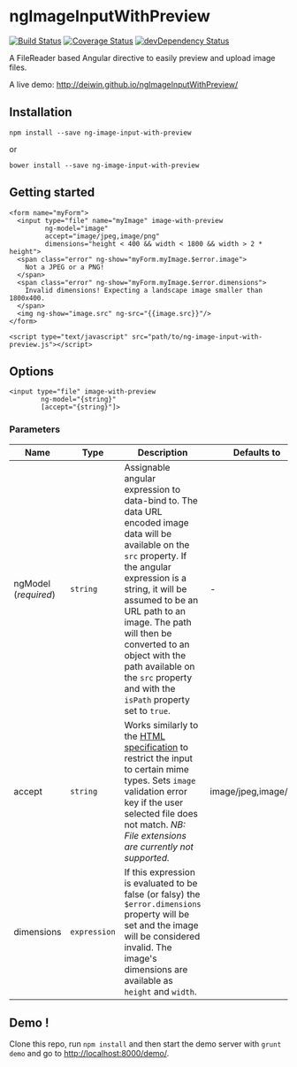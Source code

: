 ngImageInputWithPreview
======================

[![Build Status](https://travis-ci.org/deiwin/ngImageInputWithPreview.png)](https://travis-ci.org/deiwin/ngImageInputWithPreview)
[![Coverage Status](https://coveralls.io/repos/deiwin/ngImageInputWithPreview/badge.png?branch=master)](https://coveralls.io/r/deiwin/ngImageInputWithPreview?branch=master)
[![devDependency Status](https://david-dm.org/deiwin/ngImageInputWithPreview/dev-status.svg)](https://david-dm.org/deiwin/ngImageInputWithPreview#info=devDependencies)

A FileReader based Angular directive to easily preview and upload image files.

A live demo: http://deiwin.github.io/ngImageInputWithPreview/

Installation
----------

	npm install --save ng-image-input-with-preview

or

	bower install --save ng-image-input-with-preview

Getting started
-------------

```
<form name="myForm">
  <input type="file" name="myImage" image-with-preview
         ng-model="image"
         accept="image/jpeg,image/png"
         dimensions="height < 400 && width < 1800 && width > 2 * height">
  <span class="error" ng-show="myForm.myImage.$error.image">
    Not a JPEG or a PNG!
  </span>
  <span class="error" ng-show="myForm.myImage.$error.dimensions">
    Invalid dimensions! Expecting a landscape image smaller than 1800x400.
  </span>
  <img ng-show="image.src" ng-src="{{image.src}}"/>
</form>

<script type="text/javascript" src="path/to/ng-image-input-with-preview.js"></script>
```

Options
-------

```
<input type="file" image-with-preview
		ng-model="{string}"
		[accept="{string}"]>
```

### Parameters

| Name | Type | Description | Defaults to
| -----|------|-------------|------------
| ngModel (*required*) | `string` | Assignable angular expression to data-bind to. The data URL encoded image data will be available on the `src` property. If the angular expression is a string, it will be assumed to be an URL path to an image. The path will then be converted to an object with the path available on the `src` property and with the `isPath` property set to `true`. | - |
| accept | `string` | Works similarly to the [HTML specification](https://html.spec.whatwg.org/multipage/forms.html#attr-input-accept) to restrict the input to certain mime types. Sets `image` validation error key if the user selected file does not match. *NB: File extensions are currently not supported.* | image/jpeg,image/png |
| dimensions | `expression` | If this expression is evaluated to be false (or falsy) the `$error.dimensions` property will be set and the image will be considered invalid. The image's dimensions are available as `height` and `width`. |

Demo !
------

Clone this repo, run `npm install` and then start the demo server with
`grunt demo` and go to [http://localhost:8000/demo/](http://localhost:8000/demo/).
